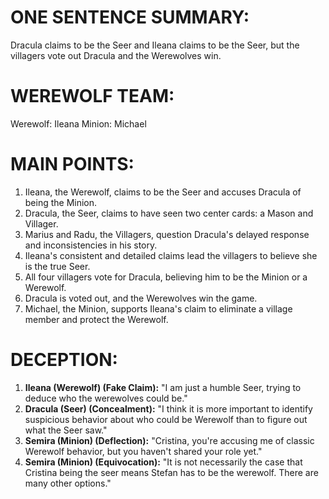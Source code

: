 # ONE SENTENCE SUMMARY:
Dracula claims to be the Seer and Ileana claims to be the Seer, but the villagers vote out Dracula and the Werewolves win.

# WEREWOLF TEAM:
Werewolf: Ileana
Minion: Michael

# MAIN POINTS:
1. Ileana, the Werewolf, claims to be the Seer and accuses Dracula of being the Minion.
2. Dracula, the Seer, claims to have seen two center cards: a Mason and Villager.
3. Marius and Radu, the Villagers, question Dracula's delayed response and inconsistencies in his story.
4. Ileana's consistent and detailed claims lead the villagers to believe she is the true Seer.
5. All four villagers vote for Dracula, believing him to be the Minion or a Werewolf.
6. Dracula is voted out, and the Werewolves win the game.
7. Michael, the Minion, supports Ileana's claim to eliminate a village member and protect the Werewolf.

# DECEPTION:
1. **Ileana (Werewolf) (Fake Claim):** "I am just a humble Seer, trying to deduce who the werewolves could be."
2. **Dracula (Seer) (Concealment):** "I think it is more important to identify suspicious behavior about who could be Werewolf than to figure out what the Seer saw."
3. **Semira (Minion) (Deflection):** "Cristina, you're accusing me of classic Werewolf behavior, but you haven't shared your role yet."
4. **Semira (Minion) (Equivocation):** "It is not necessarily the case that Cristina being the seer means Stefan has to be the werewolf. There are many other options."